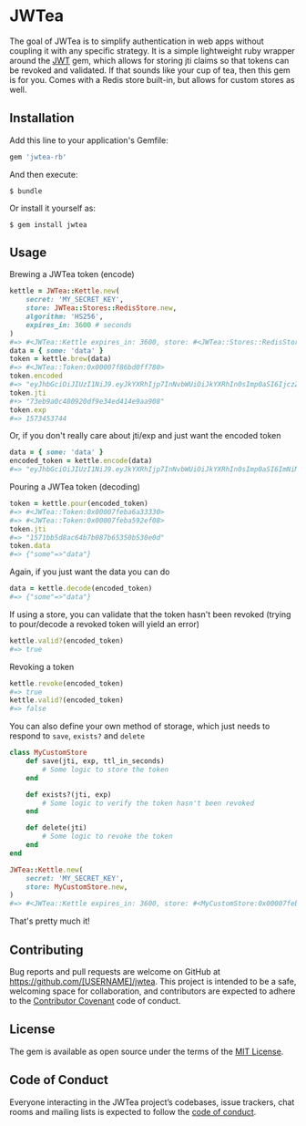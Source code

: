 # JWTea

The goal of JWTea is to simplify authentication in web apps without coupling it with any specific strategy. It is a simple lightweight ruby wrapper around the [JWT](https://github.com/jwt/ruby-jwt) gem, which allows for storing jti claims so that tokens can be revoked and validated. If that sounds like your cup of tea, then this gem is for you.
Comes with a Redis store built-in, but allows for custom stores as well.

## Installation

Add this line to your application's Gemfile:

```ruby
gem 'jwtea-rb'
```

And then execute:

    $ bundle

Or install it yourself as:

    $ gem install jwtea

## Usage

Brewing a JWTea token (encode)

```ruby
kettle = JWTea::Kettle.new(
    secret: 'MY_SECRET_KEY',
    store: JWTea::Stores::RedisStore.new,
    algorithm: 'HS256',
    expires_in: 3600 # seconds
)
#=> #<JWTea::Kettle expires_in: 3600, store: #<JWTea::Stores::RedisStore:0x00007f86bc05f8d0>>
data = { some: 'data' }
token = kettle.brew(data)
#=> #<JWTea::Token:0x00007f86bd0ff780>
token.encoded
#=> "eyJhbGciOiJIUzI1NiJ9.eyJkYXRhIjp7InNvbWUiOiJkYXRhIn0sImp0aSI6IjczZWI5YTBjNDgwOTIwZGY5ZTM0ZWQ0MTRlOWFhOTA4IiwiaWF0IjoxNTcyODQ4OTQ0LCJleHAiOjE1NzM0NTM3NDR9.UmPwCXusG65VNXPxdCLKMC8gyUsGkTDIcaSw1R6_YZQ"
token.jti
#+> "73eb9a0c480920df9e34ed414e9aa908"
token.exp
#=> 1573453744
```

Or, if you don't really care about jti/exp and just want the encoded token

```ruby
data = { some: 'data' }
encoded_token = kettle.encode(data)
#=> "eyJhbGciOiJIUzI1NiJ9.eyJkYXRhIjp7InNvbWUiOiJkYXRhIn0sImp0aSI6ImNiMGZiOWQ3NzVmYjM4NTYzYTJjMDgxZTZkNzhlNzAwIiwiaWF0IjoxNTcyODQ5MzQ4LCJleHAiOjE1NzM0NTQxNDh9.xrps_lCz0FNWNmEVFbxNR4TcssOAtTS1EuQO2JffQB0"
```

Pouring a JWTea token (decoding)

```ruby
token = kettle.pour(encoded_token)
#=> #<JWTea::Token:0x00007feba6a33330>
#=> #<JWTea::Token:0x00007feba592ef08>
token.jti
#=> "1571bb5d8ac64b7b087b65350b530e0d"
token.data
#=> {"some"=>"data"}
```

Again, if you just want the data you can do

```ruby
data = kettle.decode(encoded_token)
#=> {"some"=>"data"}
```

If using a store, you can validate that the token hasn't been revoked (trying to pour/decode a revoked token will yield an error)

```ruby
kettle.valid?(encoded_token)
#=> true
```

Revoking a token

```ruby
kettle.revoke(encoded_token)
#=> true
kettle.valid?(encoded_token)
#=> false
```

You can also define your own method of storage, which just needs to respond to `save`, `exists?` and `delete`

```ruby
class MyCustomStore
    def save(jti, exp, ttl_in_seconds)
        # Some logic to store the token
    end

    def exists?(jti, exp)
        # Some logic to verify the token hasn't been revoked
    end

    def delete(jti)
        # Some logic to revoke the token
    end
end

JWTea::Kettle.new(
    secret: 'MY_SECRET_KEY',
    store: MyCustomStore.new,
)
#=> #<JWTea::Kettle expires_in: 3600, store: #<MyCustomStore:0x00007feba696e2b0>>
```

That's pretty much it!

## Contributing

Bug reports and pull requests are welcome on GitHub at https://github.com/[USERNAME]/jwtea. This project is intended to be a safe, welcoming space for collaboration, and contributors are expected to adhere to the [Contributor Covenant](http://contributor-covenant.org) code of conduct.

## License

The gem is available as open source under the terms of the [MIT License](https://opensource.org/licenses/MIT).

## Code of Conduct

Everyone interacting in the JWTea project’s codebases, issue trackers, chat rooms and mailing lists is expected to follow the [code of conduct](https://github.com/[USERNAME]/jwtea/blob/master/CODE_OF_CONDUCT.md).
